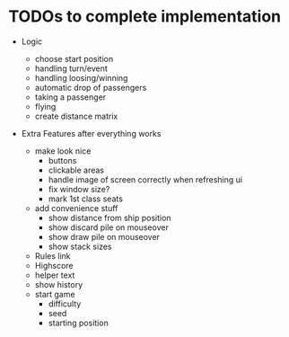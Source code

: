 # TODOs to complete implementation

- Logic
  - choose start position
  - handling turn/event
  - handling loosing/winning
  - automatic drop of passengers
  - taking a passenger
  - flying
  - create distance matrix

- Extra Features after everything works
  - make look nice
    - buttons
    - clickable areas
    - handle image of screen correctly when refreshing ui
    - fix window size?
    - mark 1st class seats
  - add convenience stuff
    - show distance from ship position
    - show discard pile on mouseover
    - show draw pile on mouseover
    - show stack sizes
  - Rules link
  - Highscore
  - helper text
  - show history
  - start game
    - difficulty
    - seed
    - starting position
